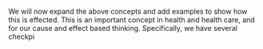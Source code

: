 We will now expand the above concepts and add examples to show how this is effected. This is an important concept in health and health care, and for our cause and effect based thinking. Specifically, we have several checkpi